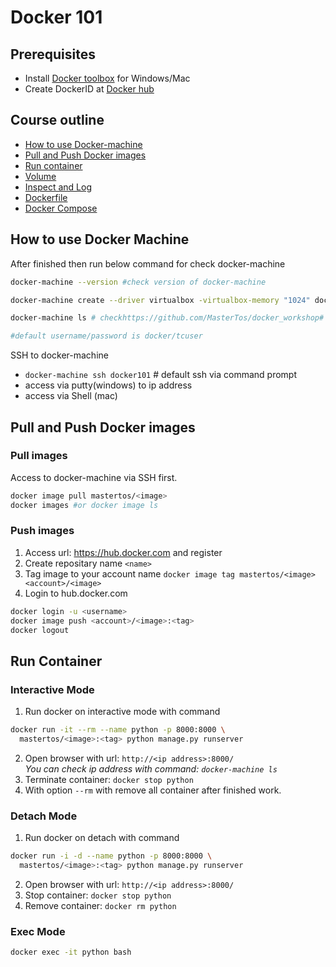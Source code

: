 # Docker 101

## Prerequisites
* Install [Docker toolbox](https://docs.docker.com/toolbox/overview/#whats-in-the-box) for Windows/Mac
* Create DockerID at [Docker hub](https://hub.docker.com)

## Course outline
* [How to use Docker-machine](https://github.com/MasterTos/docker_workshop#how-to-use-docker-machine)
* [Pull and Push Docker images](https://github.com/MasterTos/docker_workshop#pull-and-push-docker-images)
* [Run container](https://github.com/MasterTos/docker_workshop#run-container)
* [Volume](https://github.com/MasterTos/docker_workshop#volume)
* [Inspect and Log](https://github.com/MasterTos/docker_workshop#inspect-and-log)
* [Dockerfile](https://github.com/MasterTos/docker_workshop#dockerfile)
* [Docker Compose](https://github.com/MasterTos/docker_workshop#docker-compose)

## How to use Docker Machine

After finished then run below command for check docker-machine
```bash
docker-machine --version #check version of docker-machine

docker-machine create --driver virtualbox -virtualbox-memory "1024" docker101 # create new docker-machine

docker-machine ls # checkhttps://github.com/MasterTos/docker_workshop# ip address

#default username/password is docker/tcuser
```

SSH to docker-machine
- `docker-machine ssh docker101` # default ssh via command prompt
- access via putty(windows) to ip address
- access via Shell (mac)

## Pull and Push Docker images

### Pull images
Access to docker-machine via SSH first.

```bash
docker image pull mastertos/<image>
docker images #or docker image ls
```

### Push images
1. Access url: https://hub.docker.com and register
2. Create repositary name `<name>`
3. Tag image to your account name `docker image tag mastertos/<image> <account>/<image>`
4. Login to hub.docker.com
```bash
docker login -u <username>
docker image push <account>/<image>:<tag>
docker logout
```

## Run Container
### Interactive Mode
1. Run docker on interactive mode with command
```bash
docker run -it --rm --name python -p 8000:8000 \
  mastertos/<image>:<tag> python manage.py runserver
```
2. Open browser with url: `http://<ip address>:8000/` <br>
*You can check ip address with command: `docker-machine ls`*
3. Terminate container: `docker stop python`
4. With option `--rm` with remove all container after finished work.

### Detach Mode
1. Run docker on detach with command
```bash
docker run -i -d --name python -p 8000:8000 \
  mastertos/<image>:<tag> python manage.py runserver
```
2. Open browser with url: `http://<ip address>:8000/`
3. Stop container: `docker stop python`
4. Remove container: `docker rm python`
   
### Exec Mode
```bash
docker exec -it python bash
```
